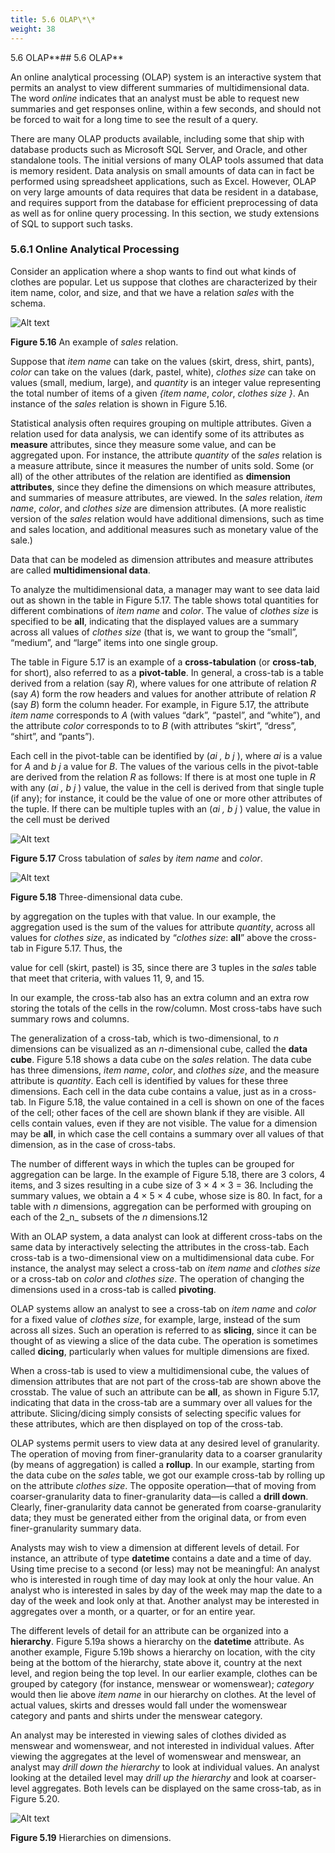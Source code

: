 ```yaml
---
title: 5.6 OLAP\*\*
weight: 38
---
```


5.6 OLAP\*\*## 5.6 OLAP\*\*

An online analytical processing (OLAP) system is an interactive system that permits an analyst to view different summaries of multidimensional data. The word _online_ indicates that an analyst must be able to request new summaries and get responses online, within a few seconds, and should not be forced to wait for a long time to see the result of a query.

There are many OLAP products available, including some that ship with database products such as Microsoft SQL Server, and Oracle, and other standalone tools. The initial versions of many OLAP tools assumed that data is memory resident. Data analysis on small amounts of data can in fact be performed using spreadsheet applications, such as Excel. However, OLAP on very large amounts of data requires that data be resident in a database, and requires support from the database for efficient preprocessing of data as well as for online query processing. In this section, we study extensions of SQL to support such tasks.

### 5.6.1 Online Analytical Processing

Consider an application where a shop wants to find out what kinds of clothes are popular. Let us suppose that clothes are characterized by their item name, color, and size, and that we have a relation _sales_ with the schema.

![Alt text](image-39.png)

**Figure 5.16** An example of _sales_ relation.

Suppose that _item name_ can take on the values (skirt, dress, shirt, pants), _color_ can take on the values (dark, pastel, white), _clothes size_ can take on values (small, medium, large), and _quantity_ is an integer value representing the total number of items of a given _{item name_, _color_, _clothes size }_. An instance of the _sales_ relation is shown in Figure 5.16.  

Statistical analysis often requires grouping on multiple attributes. Given a relation used for data analysis, we can identify some of its attributes as **measure** attributes, since they measure some value, and can be aggregated upon. For instance, the attribute _quantity_ of the _sales_ relation is a measure attribute, since it measures the number of units sold. Some (or all) of the other attributes of the relation are identified as **dimension attributes**, since they define the dimensions on which measure attributes, and summaries of measure attributes, are viewed. In the _sales_ relation, _item name_, _color_, and _clothes size_ are dimension attributes. (A more realistic version of the _sales_ relation would have additional dimensions, such as time and sales location, and additional measures such as monetary value of the sale.)

Data that can be modeled as dimension attributes and measure attributes are called **multidimensional data**.

To analyze the multidimensional data, a manager may want to see data laid out as shown in the table in Figure 5.17. The table shows total quantities for different combinations of _item name_ and _color_. The value of _clothes size_ is specified to be **all**, indicating that the displayed values are a summary across all values of _clothes size_ (that is, we want to group the “small”, “medium”, and “large” items into one single group.

The table in Figure 5.17 is an example of a **cross-tabulation** (or **cross-tab**, for short), also referred to as a **pivot-table**. In general, a cross-tab is a table derived from a relation (say _R_), where values for one attribute of relation _R_ (say _A_) form the row headers and values for another attribute of relation _R_ (say _B_) form the column header. For example, in Figure 5.17, the attribute _item name_ corresponds to _A_ (with values “dark”, “pastel”, and “white”), and the attribute _color_ corresponds to to _B_ (with attributes “skirt”, “dress”, “shirt”, and “pants”).

Each cell in the pivot-table can be identified by (_ai , b j_ ), where _ai_ is a value for _A_ and _b j_ a value for _B_. The values of the various cells in the pivot-table are derived from the relation _R_ as follows: If there is at most one tuple in _R_ with any (_ai , b j_ ) value, the value in the cell is derived from that single tuple (if any); for instance, it could be the value of one or more other attributes of the tuple. If there can be multiple tuples with an (_ai , b j_ ) value, the value in the cell must be derived

![Alt text](image-40.png)

**Figure 5.17** Cross tabulation of _sales_ by _item name_ and _color_.

![Alt text](image-41.png)

**Figure 5.18** Three-dimensional data cube.

by aggregation on the tuples with that value. In our example, the aggregation used is the sum of the values for attribute _quantity_, across all values for _clothes size_, as indicated by “_clothes size_: **all**” above the cross-tab in Figure 5.17. Thus, the

value for cell (skirt, pastel) is 35, since there are 3 tuples in the _sales_ table that meet that criteria, with values 11, 9, and 15.

In our example, the cross-tab also has an extra column and an extra row storing the totals of the cells in the row/column. Most cross-tabs have such summary rows and columns.

The generalization of a cross-tab, which is two-dimensional, to _n_ dimensions can be visualized as an _n_\-dimensional cube, called the **data cube**. Figure 5.18 shows a data cube on the _sales_ relation. The data cube has three dimensions, _item name_, _color_, and _clothes size_, and the measure attribute is _quantity_. Each cell is identified by values for these three dimensions. Each cell in the data cube contains a value, just as in a cross-tab. In Figure 5.18, the value contained in a cell is shown on one of the faces of the cell; other faces of the cell are shown blank if they are visible. All cells contain values, even if they are not visible. The value for a dimension may be **all**, in which case the cell contains a summary over all values of that dimension, as in the case of cross-tabs.

The number of different ways in which the tuples can be grouped for aggregation can be large. In the example of Figure 5.18, there are 3 colors, 4 items, and 3 sizes resulting in a cube size of 3 × 4 × 3 = 36. Including the summary values, we obtain a 4 × 5 × 4 cube, whose size is 80. In fact, for a table with _n_ dimensions, aggregation can be performed with grouping on each of the 2_n_ subsets of the _n_ dimensions.12

With an OLAP system, a data analyst can look at different cross-tabs on the same data by interactively selecting the attributes in the cross-tab. Each cross-tab is a two-dimensional view on a multidimensional data cube. For instance, the analyst may select a cross-tab on _item name_ and _clothes size_ or a cross-tab on _color_ and _clothes size_. The operation of changing the dimensions used in a cross-tab is called **pivoting**.

OLAP systems allow an analyst to see a cross-tab on _item name_ and _color_ for a fixed value of _clothes size_, for example, large, instead of the sum across all sizes. Such an operation is referred to as **slicing**, since it can be thought of as viewing a slice of the data cube. The operation is sometimes called **dicing**, particularly when values for multiple dimensions are fixed.

When a cross-tab is used to view a multidimensional cube, the values of dimension attributes that are not part of the cross-tab are shown above the crosstab. The value of such an attribute can be **all**, as shown in Figure 5.17, indicating that data in the cross-tab are a summary over all values for the attribute. Slicing/dicing simply consists of selecting specific values for these attributes, which are then displayed on top of the cross-tab.

OLAP systems permit users to view data at any desired level of granularity. The operation of moving from finer-granularity data to a coarser granularity (by means of aggregation) is called a **rollup**. In our example, starting from the data cube on the _sales_ table, we got our example cross-tab by rolling up on the attribute _clothes size_. The opposite operation—that of moving from coarser-granularity data to finer-granularity data—is called a **drill down**. Clearly, finer-granularity data cannot be generated from coarse-granularity data; they must be generated either from the original data, or from even finer-granularity summary data.

Analysts may wish to view a dimension at different levels of detail. For instance, an attribute of type **datetime** contains a date and a time of day. Using time precise to a second (or less) may not be meaningful: An analyst who is interested in rough time of day may look at only the hour value. An analyst who is interested in sales by day of the week may map the date to a day of the week and look only at that. Another analyst may be interested in aggregates over a month, or a quarter, or for an entire year.

The different levels of detail for an attribute can be organized into a **hierarchy**. Figure 5.19a shows a hierarchy on the **datetime** attribute. As another example, Figure 5.19b shows a hierarchy on location, with the city being at the bottom of the hierarchy, state above it, country at the next level, and region being the top level. In our earlier example, clothes can be grouped by category (for instance, menswear or womenswear); _category_ would then lie above _item name_ in our hierarchy on clothes. At the level of actual values, skirts and dresses would fall under the womenswear category and pants and shirts under the menswear category.

An analyst may be interested in viewing sales of clothes divided as menswear and womenswear, and not interested in individual values. After viewing the aggregates at the level of womenswear and menswear, an analyst may _drill down the hierarchy_ to look at individual values. An analyst looking at the detailed level may _drill up the hierarchy_ and look at coarser-level aggregates. Both levels can be displayed on the same cross-tab, as in Figure 5.20. 

![Alt text](image-42.png)

**Figure 5.19** Hierarchies on dimensions.

